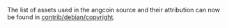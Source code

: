 The list of assets used in the angcoin source and their attribution can now be found in [contrib/debian/copyright](../contrib/debian/copyright).
